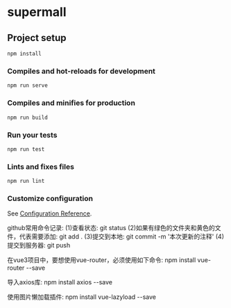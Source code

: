 # supermall

## Project setup
```
npm install
```

### Compiles and hot-reloads for development
```
npm run serve
```

### Compiles and minifies for production
```
npm run build
```

### Run your tests
```
npm run test
```

### Lints and fixes files
```
npm run lint
```

### Customize configuration
See [Configuration Reference](https://cli.vuejs.org/config/).






github常用命令记录:
(1)查看状态:
    git status
(2)如果有绿色的文件夹和黄色的文件，代表需要添加:
    git add .
(3)提交到本地:
    git commit -m '本次更新的注释'
(4)提交到服务器:
    git push



在vue3项目中，要想使用vue-router，必须使用如下命令:
  npm install vue-router --save



导入axios库:
  npm install axios --save



使用图片懒加载插件:
  npm install vue-lazyload --save

